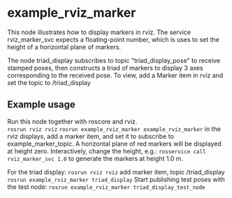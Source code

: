 # example_rviz_marker
This node illustrates how to display markers in rviz. 
The service rviz_marker_svc expects a floating-point number, which is uses to 
set the height of a horizontal plane of markers.

The node triad_display subscribes to topic "triad_display_pose" to receive stamped poses, then
constructs a triad of markers to display 3 axes corresponding to the received pose.
To view, add a Marker item in rviz and set the topic to /triad_display

## Example usage
Run this node together with roscore and rviz.  
`rosrun rviz rviz`
`rosrun example_rviz_marker example_rviz_marker` 
in the rviz displays, add a marker item, and set it to subscribe to example_marker_topic.
A horizontal plane of red markers will be displayed at height zero.  Interactively, change the height, e.g.:
`rosservice call rviz_marker_svc 1.0`
to generate the markers at height 1.0 m.

For the triad display:
`rosrun rviz rviz`
add marker item, topic /triad_display
`rosrun example_rviz_marker triad_display`
Start publishing test poses with the test node:
`rosrun example_rviz_marker triad_display_test_node`
    
